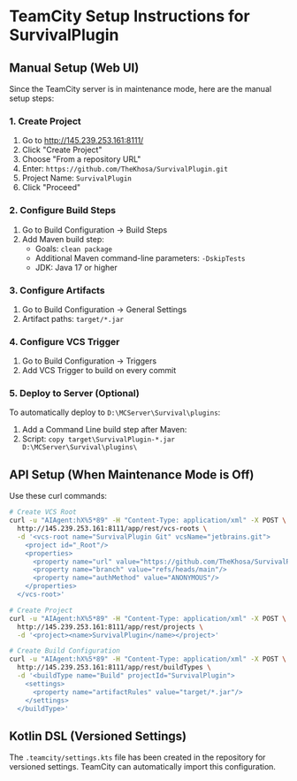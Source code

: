 # TeamCity Setup Instructions for SurvivalPlugin

## Manual Setup (Web UI)

Since the TeamCity server is in maintenance mode, here are the manual setup steps:

### 1. Create Project
1. Go to http://145.239.253.161:8111/
2. Click "Create Project"
3. Choose "From a repository URL"
4. Enter: `https://github.com/TheKhosa/SurvivalPlugin.git`
5. Project Name: `SurvivalPlugin`
6. Click "Proceed"

### 2. Configure Build Steps
1. Go to Build Configuration → Build Steps
2. Add Maven build step:
   - Goals: `clean package`
   - Additional Maven command-line parameters: `-DskipTests`
   - JDK: Java 17 or higher

### 3. Configure Artifacts
1. Go to Build Configuration → General Settings
2. Artifact paths: `target/*.jar`

### 4. Configure VCS Trigger
1. Go to Build Configuration → Triggers
2. Add VCS Trigger to build on every commit

### 5. Deploy to Server (Optional)
To automatically deploy to `D:\MCServer\Survival\plugins`:
1. Add a Command Line build step after Maven:
2. Script: `copy target\SurvivalPlugin-*.jar D:\MCServer\Survival\plugins\`

## API Setup (When Maintenance Mode is Off)

Use these curl commands:

```bash
# Create VCS Root
curl -u "AIAgent:hX%5*89" -H "Content-Type: application/xml" -X POST \
  http://145.239.253.161:8111/app/rest/vcs-roots \
  -d '<vcs-root name="SurvivalPlugin Git" vcsName="jetbrains.git">
    <project id="_Root"/>
    <properties>
      <property name="url" value="https://github.com/TheKhosa/SurvivalPlugin.git"/>
      <property name="branch" value="refs/heads/main"/>
      <property name="authMethod" value="ANONYMOUS"/>
    </properties>
  </vcs-root>'

# Create Project
curl -u "AIAgent:hX%5*89" -H "Content-Type: application/xml" -X POST \
  http://145.239.253.161:8111/app/rest/projects \
  -d '<project><name>SurvivalPlugin</name></project>'

# Create Build Configuration
curl -u "AIAgent:hX%5*89" -H "Content-Type: application/xml" -X POST \
  http://145.239.253.161:8111/app/rest/buildTypes \
  -d '<buildType name="Build" projectId="SurvivalPlugin">
    <settings>
      <property name="artifactRules" value="target/*.jar"/>
    </settings>
  </buildType>'
```

## Kotlin DSL (Versioned Settings)

The `.teamcity/settings.kts` file has been created in the repository for versioned settings.
TeamCity can automatically import this configuration.
